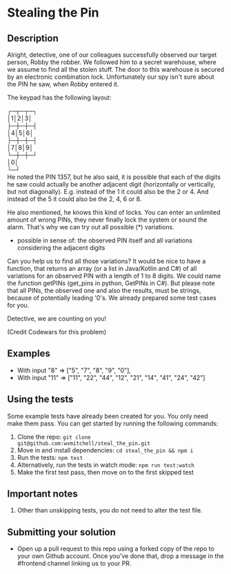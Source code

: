 # Stealing the Pin

## Description

Alright, detective, one of our colleagues successfully observed our target person, Robby the robber. We followed him to a secret warehouse, where we assume to find all the stolen stuff. The door to this warehouse is secured by an electronic combination lock. Unfortunately our spy isn't sure about the PIN he saw, when Robby entered it.

The keypad has the following layout:

┌─┬─┬─┐  
│1│2│3│  
├─┼─┼─┤  
│4│5│6│  
├─┼─┼─┤  
│7│8│9│  
└─┼─┼─┘  
  │0│  
  └─┘  
He noted the PIN 1357, but he also said, it is possible that each of the digits he saw could actually be another adjacent digit (horizontally or vertically, but not diagonally). E.g. instead of the 1 it could also be the 2 or 4. And instead of the 5 it could also be the 2, 4, 6 or 8.

He also mentioned, he knows this kind of locks. You can enter an unlimited amount of wrong PINs, they never finally lock the system or sound the alarm. That's why we can try out all possible (*) variations.

* possible in sense of: the observed PIN itself and all variations considering the adjacent digits

Can you help us to find all those variations? It would be nice to have a function, that returns an array (or a list in Java/Kotlin and C#) of all variations for an observed PIN with a length of 1 to 8 digits. We could name the function getPINs (get_pins in python, GetPINs in C#). But please note that all PINs, the observed one and also the results, must be strings, because of potentially leading '0's. We already prepared some test cases for you.

Detective, we are counting on you!

(Credit Codewars for this problem)

## Examples

* With input "8" => ["5", "7", "8", "9", "0"],
* With input "11" => ["11", "22", "44", "12", "21", "14", "41", "24", "42"]

## Using the tests

Some example tests have already been created for you. You only need make them
pass. You can get started by running the following commands:

1) Clone the repo: `git clone git@github.com:wvmitchell/steal_the_pin.git`
2) Move in and install dependencies: `cd steal_the_pin && npm i`
3) Run the tests: `npm test`
4) Alternatively, run the tests in watch mode: `npm run test:watch`
5) Make the first test pass, then move on to the first skipped test

## Important notes
1) Other than unskipping tests, you do not need to alter the test file.

## Submitting your solution
* Open up a pull request to this repo using a forked copy of the repo to your
  own Github account. Once you've done that, drop a message in the #frontend
  channel linking us to your PR.
